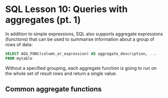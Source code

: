 # SQL Lesson 10: Queries with aggregates (pt. 1)

In addition to simple expressions, SQL also supports aggregate expressions (functions) that can be used to summarise information about a group of rows of data:

```SQL
SELECT AGG_FUNC(column_or_expression) AS aggregate_description, ...
FROM mytable
```

Without a specified grouping, each aggregate function is going to run on the whole set of result rows and return a single value.

## Common aggregate functions

